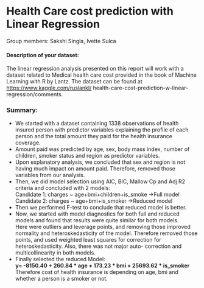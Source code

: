 
# Health Care cost prediction with Linear Regression

Group members: Sakshi Singla, Ivette Sulca

#### Description of your dataset:
The linear regression analysis presented on this report will work with a dataset related to Medical health care cost 
provided in the book of Machine Learning with R by Lantz. 
The dataset can be found at https://www.kaggle.com/ruslankl/ health-care-cost-prediction-w-linear-regression/comments.


### Summary:
- We started with a dataset containing 1338 observations of health insured person with predictor variables explaining the profile of each person and the total amount they paid for the health insurance coverage.
- Amount paid was predicted by age, sex, body mass index, number of children, smoker status and region as predictor variables.
- Upon explanatory analysis, we concluded that sex and region is not having much impact on amount paid. Therefore, removed those variables from our analysis.
- Then, we did model selection using AIC, BIC, Mallow Cp and Adj R2 criteria and concluded with 2 models:<br/>
Candidate 1: charges ~ age+bmi+children+is_smoke ->Full model<br/>
Candidate 2: charges ~ age+bmi+is_smoker ->Reduced model<br/>
- Then we performed F-test to conclude that reduced model is better.
- Now, we started with model diagnostics for both full and reduced models and found that results were quite similar for both models.<br/>
Here were outliers and leverage points, and removing those improved normality and heteroskedasticity of the model. Therefore removed those points, and used weighted least squares for correction for heteroskedasticity. Also, there was not major auto- correction and multicollinearity in both models.
- Finally selected the reduced Model:<br/>
**y= -8150.40 + 260.84 * age + 173.23 * bmi + 25693.62 * is_smoker**<br/>
Therefore cost of health insurance is depending on age, bmi and whether a person is a smoker or not.
